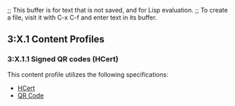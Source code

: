 ;; This buffer is for text that is not saved, and for Lisp evaluation.
;; To create a file, visit it with C-x C-f and enter text in its buffer.

## 3:X.1 Content Profiles

### 3:X.1.1 Signed QR codes (HCert)

This content profile utilizes the following specifications:
* [HCert](https://smart.who.int/trust/hcert_spec.html)
* [QR Code](https://ieeexplore.ieee.org/document/8632711)




